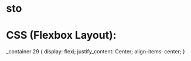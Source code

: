 # sto
# CSS (Flexbox Layout):
_container 29 {
  display: flexi;
  justify_content: Center;
  align-items: center;
}
